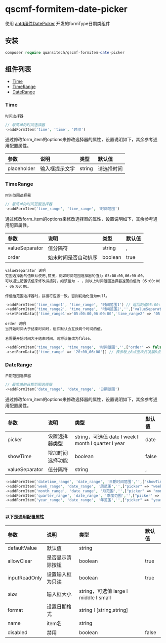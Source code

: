 # qscmf-formitem-date-picker
使用 [antd组件DatePicker](https://ant.design/components/date-picker-cn/) 开发的formType日期类组件

## 安装

```php
composer require quansitech/qscmf-formitem-date-picker
```

## 组件列表
+ [Time](https://github.com/quansitech/qscmf-formitem-date-picker#Time)
+ [TimeRange](https://github.com/quansitech/qscmf-formitem-date-picker#TimeRange)
+ [DateRange](https://github.com/quansitech/qscmf-formitem-date-picker#DateRange)


### Time
```label
时间选择器
```

```php
// 最简单的时间选择器
->addFormItem('time', 'time', '时间')
```

通过修改form_item的options来修改选择器的属性，设置说明如下，其余参考通用配置属性。

| 参数 | 说明 | 类型 | 默认值 |
|:---------- |:----------|:----------|:----------|
| placeholder | 输入框提示文字 | string | 请选择时间 |

### TimeRange
```label
时间范围选择器
```

```php
// 最简单的时间范围选择器
->addFormItem('time_range', 'time_range', '时间范围')
```

通过修改form_item的options来修改选择器的属性，设置说明如下，其余参考通用配置属性。

| 参数 | 说明 | 类型 | 默认值 |
|:---------- |:----------|:----------|:----------|
| valueSeparator | 值分隔符 | string | , |
| order | 始末时间是否自动排序 | boolean | true |


```lebal
valueSeparator 说明
范围选择器的值默认使用,拼接，例如时间范围选择器的值为 05:00:00,06:00:00。
可以通过配置该值来修改拼接符，如该值为 - ，则以上时间范围选择器返回的值为 05:00:00 - 06:00:00。

传值给范围选择器时，拼接符应该一致，否则初始化值为null。
```

```php
->addFormItem('time_range1', 'time_range', '时间范围1') // 返回的值05:00:00,06:00:00
->addFormItem('time_range2', 'time_range', '时间范围2','',["valueSeparator" => " - "]) // 返回的值05:00:00 - 06:00:00
->setFormData(['time_range1'=>'05:00:00,06:00:00','time_range2' => '05:00:00 - 06:00:00'])
```


```lebal
order 说明
当开始时间大于结束时间时，组件默认会互换两个时间的值。

若需要开始时间大于结束时间，则将该值改为false。
```

```php
->addFormItem('time_range', 'time_range', '时间范围','',["order" => false])
->setFormData(['time_range' => '20:00,06:00']) // 表示晚上8点至次日凌晨6点
```


### DateRange
```label
日期范围选择器
```

```php
// 最简单的日期范围选择器
->addFormItem('date_range', 'date_range', '日期范围')
```

通过修改form_item的options来修改选择器的属性，设置说明如下，其余参考通用配置属性。

| 参数 | 说明 | 类型 | 默认值 |
|:---------- |:----------|:----------|:----------|
| picker | 设置选择器类型 | string，可选值 date I week I month I quarter I year | date |
| showTime | 增加时间选择功能 | boolean | false |
| valueSeparator | 值分隔符 | string | , |

```php
->addFormItem('datetime_range', 'date_range', '日期时间范围','',["showTime" => true])
->addFormItem('week_range', 'date_range', '周范围','',["picker" => "week"])
->addFormItem('month_range', 'date_range', '月范围','',["picker" => "month"])
->addFormItem('quarter_range', 'date_range', '季度范围','',["picker" => "quarter"])
->addFormItem('year_range', 'date_range', '年范围','',["picker" => "year"])
```

***

#### 以下是通用配置属性

| 参数 | 说明 | 类型 | 默认值 |
|:---------- |:----------|:----------|:----------|
| defaultValue | 默认值 | string |  |
| allowClear | 是否显示清除按钮 | boolean | true |
| inputReadOnly | 设置输入框为只读 | boolean | true |
| size | 输入框大小 | string，可选值 large I middle I small |  |
| format | 设置日期格式 | string I [string,string] |  |
| name | item名 | string |  |
| disabled | 禁用 | boolean | false |